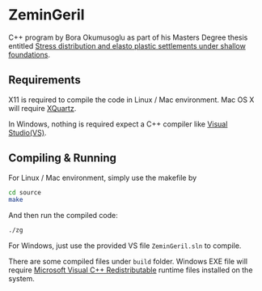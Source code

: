 # ZeminGeril

C++ program by Bora Okumusoglu as part of his Masters Degree thesis entitled [Stress distribution and elasto plastic settlements under shallow foundations](https://tez.yok.gov.tr/UlusalTezMerkezi/TezGoster?key=-Z0vbSUgrhM9fXoGkRe6Q8zJ7Sk7W31SHEFOFRvy43ZoScM4g3rcZCg_NG_0hva7).

Requirements
----------------------------------------------------

X11 is required to compile the code in Linux / Mac environment. Mac OS X will require [XQuartz](https://www.xquartz.org).

In Windows, nothing is required expect a C++ compiler like [Visual Studio(VS)](https://code.visualstudio.com/docs/cpp/config-mingw).


Compiling & Running
-----------------------------------------------------------
For Linux / Mac environment, simply use the makefile by
```bash
cd source
make
```

And then run the compiled code:
```bash
./zg
```

For Windows, just use the provided VS file `ZeminGeril.sln` to compile. 

There are some compiled files under `build` folder. Windows EXE file will require [Microsoft Visual C++ Redistributable](https://docs.microsoft.com/en-us/cpp/windows/latest-supported-vc-redist?view=msvc-170) runtime files installed on the system.
